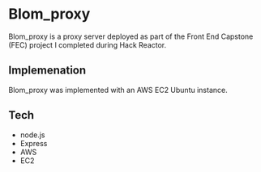 # Blom_proxy
Blom_proxy is a proxy server deployed as part of the Front End Capstone (FEC) project I completed during Hack Reactor.

## Implemenation
Blom_proxy was implemented with an AWS EC2 Ubuntu instance.

## Tech
* node.js
* Express
* AWS
* EC2

